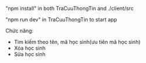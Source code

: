 "npm install" in both TraCuuThongTin and ./client/src 

"npm run dev" in TraCuuThongTin to start app

Chức năng: 
+ Tìm kiếm theo tên, mã học sinh(ưu tiên mã học sinh)
+ Xóa học sinh
+ Sửa học sinh